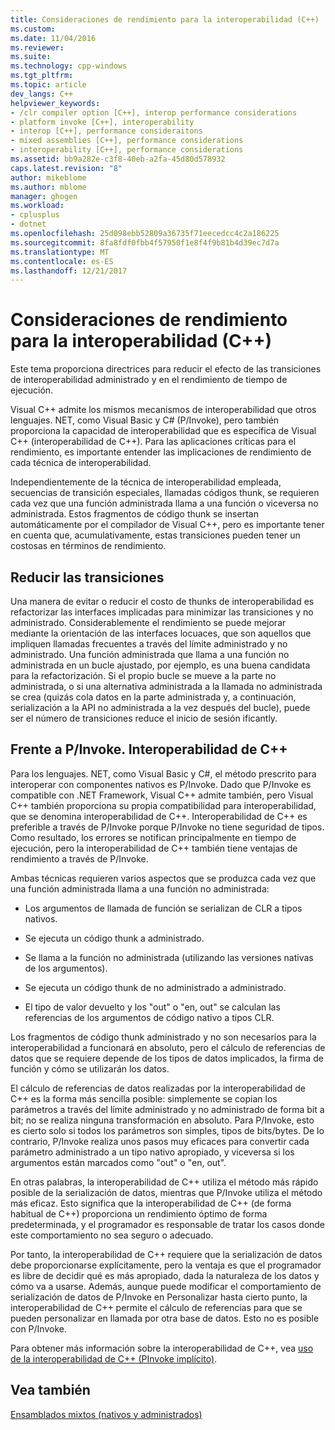 ```yaml
---
title: Consideraciones de rendimiento para la interoperabilidad (C++) | Documentos de Microsoft
ms.custom: 
ms.date: 11/04/2016
ms.reviewer: 
ms.suite: 
ms.technology: cpp-windows
ms.tgt_pltfrm: 
ms.topic: article
dev_langs: C++
helpviewer_keywords:
- /clr compiler option [C++], interop performance considerations
- platform invoke [C++], interoperability
- interop [C++], performance consideraitons
- mixed assemblies [C++], performance considerations
- interoperability [C++], performance considerations
ms.assetid: bb9a282e-c3f8-40eb-a2fa-45d80d578932
caps.latest.revision: "8"
author: mikeblome
ms.author: mblome
manager: ghogen
ms.workload:
- cplusplus
- dotnet
ms.openlocfilehash: 25d098ebb52809a36735f71eecedcc4c2a186225
ms.sourcegitcommit: 8fa8fdf0fbb4f57950f1e8f4f9b81b4d39ec7d7a
ms.translationtype: MT
ms.contentlocale: es-ES
ms.lasthandoff: 12/21/2017
---
```

# <a name="performance-considerations-for-interop-c"></a>Consideraciones de rendimiento para la interoperabilidad (C++)
Este tema proporciona directrices para reducir el efecto de las transiciones de interoperabilidad administrado y en el rendimiento de tiempo de ejecución.  
  
 Visual C++ admite los mismos mecanismos de interoperabilidad que otros lenguajes. NET, como Visual Basic y C# (P/Invoke), pero también proporciona la capacidad de interoperabilidad que es específica de Visual C++ (interoperabilidad de C++). Para las aplicaciones críticas para el rendimiento, es importante entender las implicaciones de rendimiento de cada técnica de interoperabilidad.  
  
 Independientemente de la técnica de interoperabilidad empleada, secuencias de transición especiales, llamadas códigos thunk, se requieren cada vez que una función administrada llama a una función o viceversa no administrada. Estos fragmentos de código thunk se insertan automáticamente por el compilador de Visual C++, pero es importante tener en cuenta que, acumulativamente, estas transiciones pueden tener un costosas en términos de rendimiento.  
  
## <a name="reducing-transitions"></a>Reducir las transiciones  
 Una manera de evitar o reducir el costo de thunks de interoperabilidad es refactorizar las interfaces implicadas para minimizar las transiciones y no administrado. Considerablemente el rendimiento se puede mejorar mediante la orientación de las interfaces locuaces, que son aquellos que impliquen llamadas frecuentes a través del límite administrado y no administrado. Una función administrada que llama a una función no administrada en un bucle ajustado, por ejemplo, es una buena candidata para la refactorización. Si el propio bucle se mueve a la parte no administrada, o si una alternativa administrada a la llamada no administrada se crea (quizás cola datos en la parte administrada y, a continuación, serialización a la API no administrada a la vez después del bucle), puede ser el número de transiciones reduce el inicio de sesión ificantly.  
  
## <a name="pinvoke-vs-c-interop"></a>Frente a P/Invoke. Interoperabilidad de C++  
 Para los lenguajes. NET, como Visual Basic y C#, el método prescrito para interoperar con componentes nativos es P/Invoke. Dado que P/Invoke es compatible con .NET Framework, Visual C++ admite también, pero Visual C++ también proporciona su propia compatibilidad para interoperabilidad, que se denomina interoperabilidad de C++. Interoperabilidad de C++ es preferible a través de P/Invoke porque P/Invoke no tiene seguridad de tipos. Como resultado, los errores se notifican principalmente en tiempo de ejecución, pero la interoperabilidad de C++ también tiene ventajas de rendimiento a través de P/Invoke.  
  
 Ambas técnicas requieren varios aspectos que se produzca cada vez que una función administrada llama a una función no administrada:  
  
-   Los argumentos de llamada de función se serializan de CLR a tipos nativos.  
  
-   Se ejecuta un código thunk a administrado.  
  
-   Se llama a la función no administrada (utilizando las versiones nativas de los argumentos).  
  
-   Se ejecuta un código thunk de no administrado a administrado.  
  
-   El tipo de valor devuelto y los "out" o "en, out" se calculan las referencias de los argumentos de código nativo a tipos CLR.  
  
 Los fragmentos de código thunk administrado y no son necesarios para la interoperabilidad a funcionará en absoluto, pero el cálculo de referencias de datos que se requiere depende de los tipos de datos implicados, la firma de función y cómo se utilizarán los datos.  
  
 El cálculo de referencias de datos realizadas por la interoperabilidad de C++ es la forma más sencilla posible: simplemente se copian los parámetros a través del límite administrado y no administrado de forma bit a bit; no se realiza ninguna transformación en absoluto. Para P/Invoke, esto es cierto solo si todos los parámetros son simples, tipos de bits/bytes. De lo contrario, P/Invoke realiza unos pasos muy eficaces para convertir cada parámetro administrado a un tipo nativo apropiado, y viceversa si los argumentos están marcados como "out" o "en, out".  
  
 En otras palabras, la interoperabilidad de C++ utiliza el método más rápido posible de la serialización de datos, mientras que P/Invoke utiliza el método más eficaz. Esto significa que la interoperabilidad de C++ (de forma habitual de C++) proporciona un rendimiento óptimo de forma predeterminada, y el programador es responsable de tratar los casos donde este comportamiento no sea seguro o adecuado.  
  
 Por tanto, la interoperabilidad de C++ requiere que la serialización de datos debe proporcionarse explícitamente, pero la ventaja es que el programador es libre de decidir qué es más apropiado, dada la naturaleza de los datos y cómo va a usarse. Además, aunque puede modificar el comportamiento de serialización de datos de P/Invoke en Personalizar hasta cierto punto, la interoperabilidad de C++ permite el cálculo de referencias para que se pueden personalizar en llamada por otra base de datos. Esto no es posible con P/Invoke.  
  
 Para obtener más información sobre la interoperabilidad de C++, vea [uso de la interoperabilidad de C++ (PInvoke implícito)](../dotnet/using-cpp-interop-implicit-pinvoke.md).  
  
## <a name="see-also"></a>Vea también  
 [Ensamblados mixtos (nativos y administrados)](../dotnet/mixed-native-and-managed-assemblies.md)